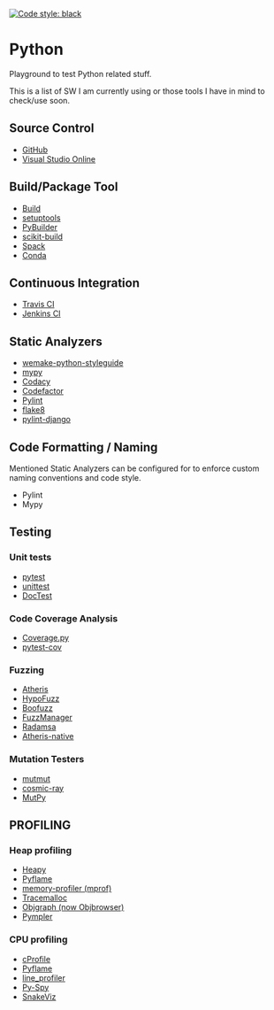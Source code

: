 [![Code style: black](https://img.shields.io/badge/code%20style-black-000000.svg)](https://github.com/psf/black)


# Python

Playground to test Python related stuff.

This is a list of SW I am currently using or those tools I have in mind to check/use soon.

## Source Control
* [GitHub](https://github.com/)
* [Visual Studio Online](https://vscode.dev/)

## Build/Package Tool
* [Build](https://github.com/pypa/build)
* [setuptools](https://pypi.org/project/setuptools/)
* [PyBuilder](https://pybuilder.io/)
* [scikit-build](https://scikit-build.readthedocs.io/en/latest/)  
* [Spack](https://github.com/spack/spack)
* [Conda](https://conda.io/en/latest/index.html)
 
## Continuous Integration
 * [Travis CI](http://travis-ci.org) 
 * [Jenkins CI](https://jenkins-ci.org/)
   
## Static Analyzers
* [wemake-python-styleguide](https://github.com/wemake-services/wemake-python-styleguide)
* [mypy](https://github.com/python/mypy)
* [Codacy](https://www.codacy.com/)
* [Codefactor](https://www.codefactor.io/)
* [Pylint](https://github.com/pylint-dev/pylint)
* [flake8](https://flake8.pycqa.org/en/latest/)
* [pylint-django](https://github.com/pylint-dev/pylint-django)

## Code Formatting / Naming
Mentioned Static Analyzers can be configured for to enforce custom naming conventions and code style.
* Pylint
* Mypy

## Testing
### Unit tests
* [pytest](https://docs.pytest.org/en/7.4.x/contents.html)
* [unittest](https://docs.python.org/3/library/unittest.html)
* [DocTest](https://docs.python.org/3/library/doctest.html)

### Code Coverage Analysis
* [Coverage.py](https://coverage.readthedocs.io/en/7.3.1/)
* [pytest-cov](https://pytest-cov.readthedocs.io/en/latest/#)

### Fuzzing
- [Atheris](https://github.com/google/atheris)
- [HypoFuzz](https://hypofuzz.com/)
- [Boofuzz](https://github.com/jtpereyda/boofuzz)
- [FuzzManager](https://github.com/MozillaSecurity/FuzzManager)
- [Radamsa](https://github.com/aoh/radamsa)
- [Atheris-native](https://github.com/google/atheris-native)

### Mutation Testers
- [mutmut](https://github.com/boxed/mutmut)
- [cosmic-ray](https://github.com/sixty-north/cosmic-ray)
- [MutPy](https://github.com/mutpy/mutpy)

## PROFILING
### Heap profiling
- [Heapy](https://github.com/zhuyifei1999/guppy3)
- [Pyflame](https://github.com/uber/pyflame)
- [memory-profiler (mprof)](https://github.com/pythonprofilers/memory_profiler)
- [Tracemalloc](https://docs.python.org/3/library/tracemalloc.html)
- [Objgraph (now Objbrowser)](https://github.com/titusjan/objbrowser)
- [Pympler](https://github.com/pympler/pympler)

### CPU profiling
- [cProfile](https://docs.python.org/3/library/profile.html)
- [Pyflame](https://github.com/uber/pyflame)
- [line_profiler](https://github.com/rkern/line_profiler)
- [Py-Spy](https://github.com/benfred/py-spy)
- [SnakeViz](https://jiffyclub.github.io/snakeviz/)

